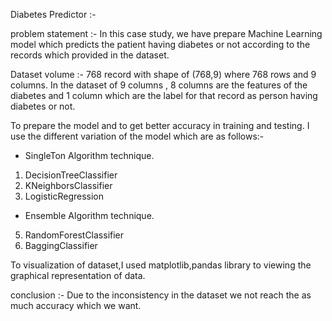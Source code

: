 Diabetes Predictor :- 

problem statement :- In this case study, we have prepare Machine Learning model which predicts the patient having diabetes or not
according to the records which provided in the dataset.

Dataset volume :- 768 record with shape of (768,9) where 768 rows and 9 columns.
In the dataset of 9 columns , 8 columns are the features of the diabetes and 1 column which are the label for that record as
person having diabetes or not.

To prepare the model and to get better accuracy in training and testing. I use the different variation of the model which are as follows:-
*  SingleTon Algorithm technique.
1. DecisionTreeClassifier
2. KNeighborsClassifier
3. LogisticRegression

*  Ensemble Algorithm technique.
5. RandomForestClassifier
6. BaggingClassifier

To visualization of dataset,I used matplotlib,pandas library to viewing the graphical representation of data.

conclusion :- Due to the inconsistency in the dataset we not reach the as much accuracy which we want.
